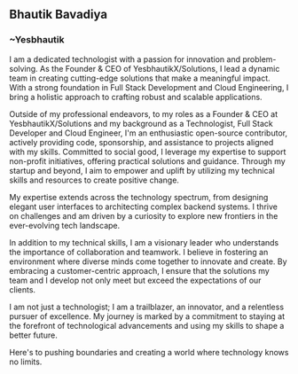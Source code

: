 ## Bhautik Bavadiya
### ~Yesbhautik 

I am a dedicated technologist with a passion for innovation and problem-solving. As the Founder & CEO of YesbhautikX/Solutions, I lead a dynamic team in creating cutting-edge solutions that make a meaningful impact. With a strong foundation in Full Stack Development and Cloud Engineering, I bring a holistic approach to crafting robust and scalable applications.

Outside of my professional endeavors, to my roles as a Founder & CEO at YesbhautikX/Solutions and my background as a Technologist, Full Stack Developer and Cloud Engineer, I'm an enthusiastic open-source contributor, actively providing code, sponsorship, and assistance to projects aligned with my skills. Committed to social good, I leverage my expertise to support non-profit initiatives, offering practical solutions and guidance. Through my startup and beyond, I aim to empower and uplift by utilizing my technical skills and resources to create positive change.

My expertise extends across the technology spectrum, from designing elegant user interfaces to architecting complex backend systems. I thrive on challenges and am driven by a curiosity to explore new frontiers in the ever-evolving tech landscape.

In addition to my technical skills, I am a visionary leader who understands the importance of collaboration and teamwork. I believe in fostering an environment where diverse minds come together to innovate and create. By embracing a customer-centric approach, I ensure that the solutions my team and I develop not only meet but exceed the expectations of our clients.

I am not just a technologist; I am a trailblazer, an innovator, and a relentless pursuer of excellence. My journey is marked by a commitment to staying at the forefront of technological advancements and using my skills to shape a better future.

Here's to pushing boundaries and creating a world where technology knows no limits.
